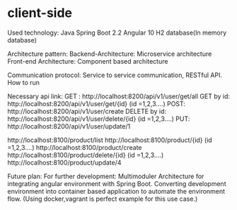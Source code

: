 # client-side
Used technology:
Java Spring Boot 2.2
Angular 10
H2 database(In memory database)

Architecture pattern:
Backend-Architecture: Microservice architecture
Front-end Architecture: Component based architecture

Communication protocol: Service to service communication, RESTful API.
How to run


Necessary api link:
GET : http://localhost:8200/api/v1/user/get/all
GET by id: http://localhost:8200/api/v1/user/get/{id} (id =1,2,3....)
POST: http://localhost:8200/api/v1/user/create
DELETE by id: http://localhost:8200/api/v1/user/delete/{id} (id =1,2,3....)
PUT: http://localhost:8200/api/v1/user/update/1



http://localhost:8100/product/list
http://localhost:8100/product/{id} (id =1,2,3....)
http://localhost:8100/product/create
http://localhost:8100/product/delete/{id} (id =1,2,3....)
http://localhost:8100/product/update/4



Future plan:
For further development: Multimoduler Architecture for integrating angular environment with Spring Boot.
Converting development environment into container based application to automate the environment flow. (Using docker,vagrant is perfect example for this use case.)